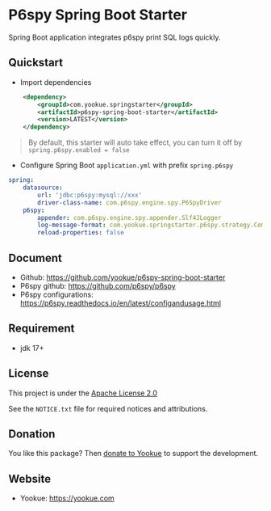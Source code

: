 # P6spy Spring Boot Starter

Spring Boot application integrates p6spy print SQL logs quickly.

## Quickstart

- Import dependencies

```xml
    <dependency>
        <groupId>com.yookue.springstarter</groupId>
        <artifactId>p6spy-spring-boot-starter</artifactId>
        <version>LATEST</version>
    </dependency>
```

> By default, this starter will auto take effect, you can turn it off by `spring.p6spy.enabled = false`

- Configure Spring Boot `application.yml` with prefix `spring.p6spy`

```yml
spring:
    datasource:
        url: 'jdbc:p6spy:mysql://xxx'
        driver-class-name: com.p6spy.engine.spy.P6SpyDriver
    p6spy:
        appender: com.p6spy.engine.spy.appender.Slf4JLogger
        log-message-format: com.yookue.springstarter.p6spy.strategy.CompactSingleLineFormat
        reload-properties: false
```

## Document

- Github: https://github.com/yookue/p6spy-spring-boot-starter
- P6spy github: https://github.com/p6spy/p6spy
- P6spy configurations: https://p6spy.readthedocs.io/en/latest/configandusage.html

## Requirement

- jdk 17+

## License

This project is under the [Apache License 2.0](https://www.apache.org/licenses/LICENSE-2.0)

See the `NOTICE.txt` file for required notices and attributions.

## Donation

You like this package? Then [donate to Yookue](https://yookue.com/public/donate) to support the development.

## Website

- Yookue: https://yookue.com
